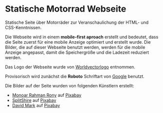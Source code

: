 # Statische Motorrad Webseite
Statische Seite über Motorräder zur Veranschaulichung der HTML- und CSS-Kenntnissen.

Die Webseite wird in einem **mobile-first aproach** erstellt und bedeutet, dass die Seite zuerst für eine mobile Anzeige optimiert und erstellt wurde. Die Bilder, die auf dieser Webseite benutzt werden, werden für die mobile Anzeige angepasst, damit die Speichergröße und die Ladezeit reduziert werden. 

Das Logo der Webseite wurde von [Worldvectorlogo](https://worldvectorlogo.com/de) entnommen. 

Provisorisch wird zunächst die **Roboto** Schriftart von [Google](https://fonts.google.com/) benutzt.

Die Bilder auf der Seite wurden von folgenden Künstlern erstellt:
- <a href="https://pixabay.com/de/users/monoar_cgi_artist-2240009/?utm_source=link-attribution&utm_medium=referral&utm_campaign=image&utm_content=1313343">Monoar Rahman Rony</a> auf <a href="https://pixabay.com/de//?utm_source=link-attribution&utm_medium=referral&utm_campaign=image&utm_content=1313343">Pixabay</a>
- <a href="https://pixabay.com/de/users/splitshire-364019/?utm_source=link-attribution&utm_medium=referral&utm_campaign=image&utm_content=407186">SplitShire</a> auf <a href="https://pixabay.com/de//?utm_source=link-attribution&utm_medium=referral&utm_campaign=image&utm_content=407186">Pixabay</a>
- <a href="https://pixabay.com/de/users/12019-12019/?utm_source=link-attribution&utm_medium=referral&utm_campaign=image&utm_content=1905281">David Mark</a> auf <a href="https://pixabay.com/de//?utm_source=link-attribution&utm_medium=referral&utm_campaign=image&utm_content=1905281">Pixabay</a>